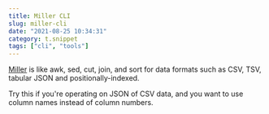 ```yaml
---
title: Miller CLI
slug: miller-cli
date: "2021-08-25 10:34:31"
category: t.snippet
tags: ["cli", "tools"]
---
```


[Miller](https://github.com/johnkerl/miller) is like awk, sed, cut, join, and
sort for data formats such as CSV, TSV, tabular JSON and positionally-indexed.

Try this if you're operating on JSON of CSV data, and you want to use column names
instead of column numbers.
